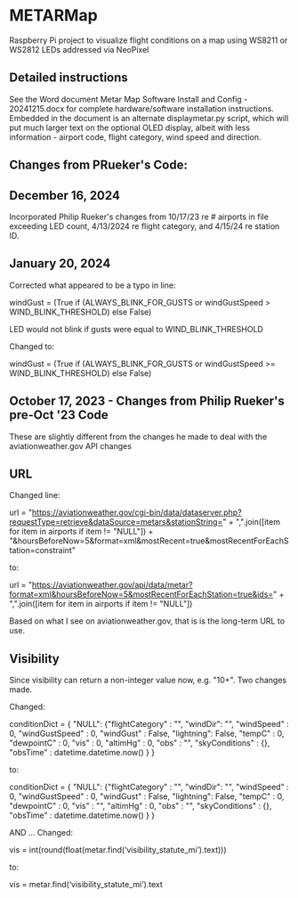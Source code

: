 # METARMap

Raspberry Pi project to visualize flight conditions on a map using WS8211 or WS2812 LEDs addressed via NeoPixel

## Detailed instructions

See the Word document Metar Map Software Install and Config - 20241215.docx for complete hardware/software installation instructions.  Embedded in the document is an alternate displaymetar.py script, which will put much larger text on the optional OLED display, albeit with less information - airport code, flight category, wind speed and direction.

## Changes from PRueker's Code:
December 16, 2024
-----------------
Incorporated Philip Rueker's changes from 10/17/23 re # airports in file exceeding LED count, 4/13/2024 re flight category, and 4/15/24 re station ID.

January 20, 2024
----------------
Corrected what appeared to be a typo in line:

windGust = (True if (ALWAYS_BLINK_FOR_GUSTS or windGustSpeed > WIND_BLINK_THRESHOLD) else False)

LED would not blink if gusts were equal to WIND_BLINK_THRESHOLD

Changed to:

windGust = (True if (ALWAYS_BLINK_FOR_GUSTS or windGustSpeed >= WIND_BLINK_THRESHOLD) else False)

October 17, 2023 - Changes from Philip Rueker's pre-Oct '23 Code
----------------------------------------------------------------
These are slightly different from the changes he made to deal with the aviationweather.gov API changes

## URL
Changed line:

url = "https://aviationweather.gov/cgi-bin/data/dataserver.php?requestType=retrieve&dataSource=metars&stationString=" + ",".join([item for item in airports if item != "NULL"]) + "&hoursBeforeNow=5&format=xml&mostRecent=true&mostRecentForEachStation=constraint"

to:

url = "https://aviationweather.gov/api/data/metar?format=xml&hoursBeforeNow=5&mostRecentForEachStation=true&ids=" + ",".join([item for item in airports if item != "NULL"])

Based on what I see on aviationweather.gov, that is is the long-term URL to use.

## Visibility
Since visibility can return a non-integer value now, e.g. "10+".  Two changes made.

Changed:

conditionDict = { "NULL": {"flightCategory" : "", "windDir": "", "windSpeed" : 0, "windGustSpeed" :  0, "windGust" : False, "lightning": False, "tempC" : 0, "dewpointC" : 0, "vis" : 0, "altimHg" : 0, "obs" : "", "skyConditions" : {}, "obsTime" : datetime.datetime.now() } }

to:

conditionDict = { "NULL": {"flightCategory" : "", "windDir": "", "windSpeed" : 0, "windGustSpeed" :  0, "windGust" : False, "lightning": False, "tempC" : 0, "dewpointC" : 0, "vis" : "", "altimHg" : 0, "obs" : "", "skyConditions" : {}, "obsTime" : datetime.datetime.now() } }

AND ... Changed:

vis = int(round(float(metar.find(‘visibility_statute_mi’).text)))

to:

vis = metar.find(‘visibility_statute_mi’).text

